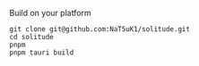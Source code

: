 Build on your platform
```shell
git clone git@github.com:NaT5uK1/solitude.git
cd solitude
pnpm
pnpm tauri build
```